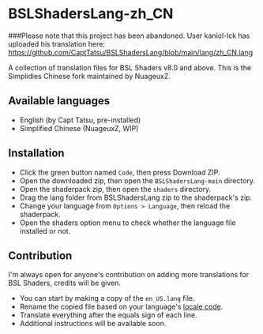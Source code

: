 # BSLShadersLang-zh_CN

###Please note that this project has been abandoned. User kaniol-lck has uploaded his translation here: https://github.com/CaptTatsu/BSLShadersLang/blob/main/lang/zh_CN.lang

A collection of translation files for BSL Shaders v8.0 and above.
This is the Simplidies Chinese fork maintained by NuageuxZ.

## Available languages
- English (by Capt Tatsu, pre-installed)
- Simplified Chinese (NuageuxZ, WIP)
## Installation
- Click the green button named `Code`, then press Download ZIP.
- Open the downloaded zip, then open the `BSLShadersLang-main` directory.
- Open the shaderpack zip, then open the `shaders` directory.
- Drag the lang folder from BSLShadersLang zip to the shaderpack's zip.
- Change your language from `Options > Language`, then reload the shaderpack.
- Open the shaders option menu to check whether the language file installed or not.
## Contribution
I'm always open for anyone's contribution on adding more translations for BSL Shaders, credits will be given.
- You can start by making a copy of the `en_US.lang` file.
- Rename the copied file based on your language's [locale code](https://minecraft.gamepedia.com/Language).
- Translate everything after the equals sign of each line.
- Additional instructions will be available soon.
